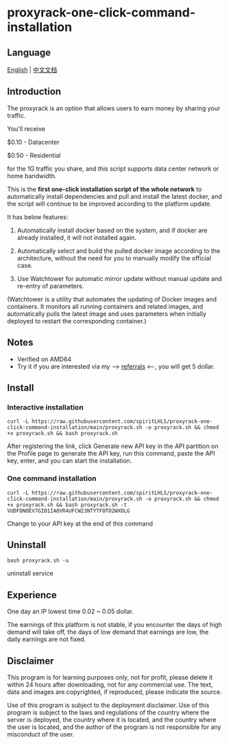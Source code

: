 # proxyrack-one-click-command-installation

## Language

[English](README.md) | [中文文档](README_zh.md)

## **Introduction**

The proxyrack is an option that allows users to earn money by sharing your traffic.

You'll receive 

$0.10 - Datacenter

$0.50 - Residential

for the 1G traffic you share, and this script supports data center network or home bandwidth.

This is the **first one-click installation script of the whole network** to automatically install dependencies and pull and install the latest docker, and the script will continue to be improved according to the platform update.

It has below features:

1. Automatically install docker based on the system, and if docker are already installed, it will not installed again.

2. Automatically select and build the pulled docker image according to the architecture, without the need for you to manually modify the official case.

3. Use Watchtower for automatic mirror update without manual update and re-entry of parameters.

(Watchtower is a utility that automates the updating of Docker images and containers. It monitors all running containers and related images, and automatically pulls the latest image and uses parameters when initially deployed to restart the corresponding container.)

## Notes

- Verified on AMD64
- Try it if you are interested via my --> [referrals](https://peer.proxyrack.com/ref/p28h60vn6bq3pznzx4bjuocdwqb5lrlb2tf3fksy) <--, you will get 5 dollar.

## Install

### Interactive installation

```shell
curl -L https://raw.githubusercontent.com/spiritLHLS/proxyrack-one-click-command-installation/main/proxyrack.sh -o proxyrack.sh && chmod +x proxyrack.sh && bash proxyrack.sh
```

After registering the link, click Generate new API key in the API partition on the Profile page to generate the API key, run this command, paste the API key, enter, and you can start the installation.

### One command installation

```shell
curl -L https://raw.githubusercontent.com/spiritLHLS/proxyrack-one-click-command-installation/main/proxyrack.sh -o proxyrack.sh && chmod +x proxyrack.sh && bash proxyrack.sh -t VUDFDNOEV7GID1IAOVR4UFCW23NTYTFOTO2WXOLG
```

Change to your API key at the end of this command

## Uninstall

```shell
bash proxyrack.sh -u
```

uninstall service

## Experience

One day an IP lowest time 0.02 ~ 0.05 dollar.

The earnings of this platform is not stable, if you encounter the days of high demand will take off, the days of low demand that earnings are low, the daily earnings are not fixed.

## Disclaimer

This program is for learning purposes only, not for profit, please delete it within 24 hours after downloading, not for any commercial use. The text, data and images are copyrighted, if reproduced, please indicate the source.

Use of this program is subject to the deployment disclaimer. Use of this program is subject to the laws and regulations of the country where the server is deployed, the country where it is located, and the country where the user is located, and the author of the program is not responsible for any misconduct of the user.
